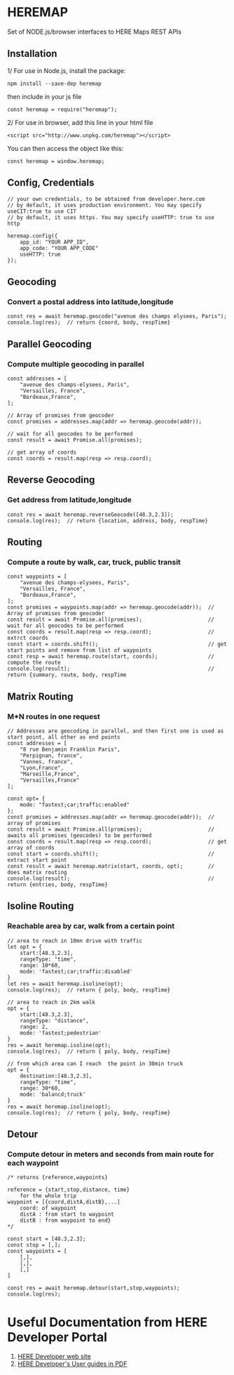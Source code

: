# HEREMAP

Set of NODE.js/browser interfaces to HERE Maps REST APIs

## Installation

 1/ For use in Node.js, install the package:
    
    npm install --save-dep heremap

then include in your js file

    const heremap = require("heremap");


2/ For use in browser, add this line in your html file

    <script src="http://www.unpkg.com/heremap"></script>

You can then access the object like this:

    const heremap = window.heremap;


## Config, Credentials

    // your own credentials, to be obtained from developer.here.com
    // by default, it uses production environment. You may specify useCIT:true to use CIT
    // by default, it uses https. You may specify useHTTP: true to use http

    heremap.config({
        app_id: "YOUR APP_ID", 
        app_code: "YOUR APP_CODE"
        useHTTP: true
    });


## Geocoding
### Convert a postal address into latitude,longitude

    const res = await heremap.geocode("avenue des champs elysees, Paris");
    console.log(res);  // return {coord, body, respTime}


## Parallel Geocoding
### Compute multiple geocoding in parallel

    const addresses = [
        "avenue des champs-elysees, Paris",
        "Versailles, France",
        "Bordeaux,France",
    ];

    // Array of promises from geocoder
    const promises = addresses.map(addr => heremap.geocode(addr));  
    
    // wait for all geocodes to be performed
    const result = await Promise.all(promises);                     
    
    // get array of coords
    const coords = result.map(resp => resp.coord); 



## Reverse Geocoding
### Get address from latitude,longitude

    const res = await heremap.reverseGeocode([48.3,2.3]);
    console.log(res);  // return {location, address, body, respTime}

## Routing
### Compute a route by walk, car, truck, public transit

    const waypoints = [
        "avenue des champs-elysees, Paris",
        "Versailles, France",
        "Bordeaux,France",
    ];
    const promises = waypoints.map(addr => heremap.geocode(addr));  // Array of promises from geocoder
    const result = await Promise.all(promises);                     // wait for all geocodes to be performed
    const coords = result.map(resp => resp.coord);                  // extrct coords
    const start = coords.shift();                                   // get start points and remove from list of waypoints
    const resp = await heremap.route(start, coords);                // compute the route
    console.log(result);                                            // return {summary, route, body, respTime

## Matrix Routing
### M*N routes in one request

    // Addresses are geocoding in parallel, and then first one is used as start point, all other as end points
    const addresses = [
        "8 rue Benjamin Franklin Paris",
        "Perpignan, france",
        "Vannes, france",
        "Lyon,France",
        "Marseille,France",
        "Versailles,France"
    ];

    const opt= {
        mode: "fastest;car;traffic:enabled"
    };
    const promises = addresses.map(addr => heremap.geocode(addr));  // array of promises
    const result = await Promise.all(promises);                     // awaits all promises (geocodes) to be performed
    const coords = result.map(resp => resp.coord);                  // get array of coords
    const start = coords.shift();                                   // extract start point
    const result = await heremap.matrix(start, coords, opt);        // does matrix routing
    console.log(result);                                            // return {entries, body, respTime}

## Isoline Routing
### Reachable area by car, walk from a certain point

    // area to reach in 10mn drive with traffic
    let opt = {
        start:[48.3,2.3],
        rangeType: "time",                     
        range: 10*60,                            
        mode: 'fastest;car;traffic:disabled'   
    }
    let res = await heremap.isoline(opt);
    console.log(res);  // return { poly, body, respTime}

    // area to reach in 2km walk
    opt = {
        start:[48.3,2.3],
        rangeType: "distance",                     
        range: 2,                            
        mode: 'fastest;pedestrian'   
    }
    res = await heremap.isoline(opt);
    console.log(res);  // return { poly, body, respTime}

    // from which area can I reach  the point in 30min truck
    opt = {
        destination:[48.3,2.3],
        rangeType: "time",                     
        range: 30*60,                            
        mode: 'balancd;truck'   
    }
    res = await heremap.isoline(opt);
    console.log(res);  // return { poly, body, respTime}

## Detour
### Compute detour in meters and seconds from main route for each waypoint
    /* returns {reference,waypoints}

    reference = {start,stop,distance, time}
        for the whole trip
    waypoint = [{coord,distA,distB},...]
        coord: of waypoint 
        distA : from start to waypoint
        distB : from waypoint to end}
    */
    
    const start = [48.3,2.3];
    const stop = [,];
    const waypoints = [
        [,],
        [,],
        [,]
    ]

    const res = await heremap.detour(start,stop,waypoints);
    console.log(res);       


# Useful Documentation from HERE Developer Portal

1. [HERE Developer web site](http://developer.here.com)
2. [HERE Developer's User guides in PDF](https://developer.here.com/documentation/versions)


